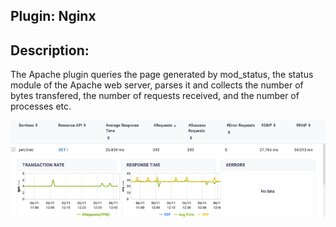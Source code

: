## Plugin: Nginx

## Description:

The Apache plugin queries the page generated by mod_status, the status module of the Apache web server, parses it and collects the number of bytes transfered, the number of requests received, and the number of processes etc.

![](images/sql.png)

 

 

 

 